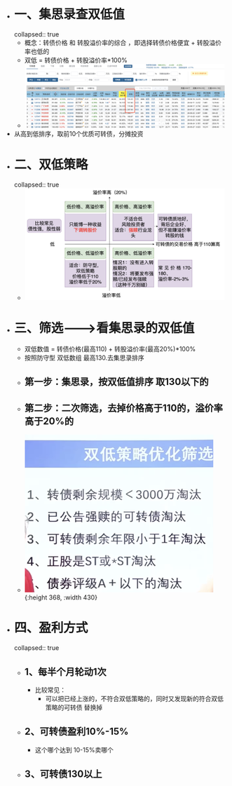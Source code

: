 - # 一、集思录查双低值
  collapsed:: true
	- 概念：转债价格 和 转股溢价率的综合    ，即选择转债价格便宜 + 转股溢价率也低的
	- 双低 = 转债价格 + 转股溢价率*100%
	- ![image.png](../assets/image_1668828440519_0.png)
- 从高到低排序，取前10个优质可转债，分摊投资
- # 二、双低策略
  collapsed:: true
	- ![image.png](../assets/image_1668864665049_0.png)
- # 三、筛选--->看集思录的双低值
	- 双低数值 =  转债价格(最高110) + 转股溢价率(最高20%)*100%
	- 按照防守型   双低数组 最高130.去集思录排序
	- ## 第一步：集思录，按双低值排序 取130以下的
	- ## 第二步：二次筛选，去掉价格高于110的，溢价率高于20%的
	- ![image.png](../assets/image_1668865211039_0.png){:height 368, :width 430}
- # 四、盈利方式
  collapsed:: true
	- ## 1、每半个月轮动1次
		- 比较常见：
			- 可以把已经上涨的，不符合双低策略的，同时又发现新的符合双低策略的可转债 替换掉
	- ## 2、可转债盈利10%-15%
		- 这个哪个达到 10-15%卖哪个
	- ## 3、可转债130以上